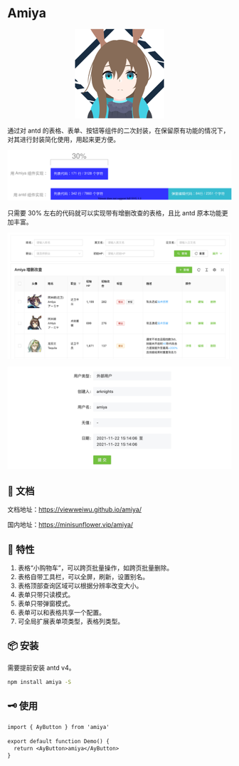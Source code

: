 # Amiya

<p align="center">
  <img width="200" src="./public/images/logo_mini.png">
</p>

通过对 antd 的表格、表单、按钮等组件的二次封装，在保留原有功能的情况下，对其进行封装简化使用，用起来更方便。

![阿米娅对比](./public/images/22.svg)

只需要 30% 左右的代码就可以实现带有增删改查的表格，且比 antd 原本功能更加丰富。

![阿米娅表格](./public/images/1.png)

![阿米娅表单](./public/images/2.jpg)

## 📖 文档

文档地址：https://viewweiwu.github.io/amiya/

国内地址：https://minisunflower.vip/amiya/

## 🎉 特性

1. 表格“小购物车”，可以跨页批量操作，如跨页批量删除。
2. 表格自带工具栏，可以全屏，刷新，设置别名。
3. 表格顶部查询区域可以根据分辨率改变大小。
4. 表单只带只读模式。
5. 表单只带弹窗模式。
6. 表单可以和表格共享一个配置。
7. 可全局扩展表单项类型，表格列类型。

## 📦 安装

需要提前安装 antd v4。

```bash
npm install amiya -S
```

## 🗝 使用

```tsx
import { AyButton } from 'amiya'

export default function Demo() {
  return <AyButton>amiya</AyButton>
}
```
